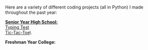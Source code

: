 Here are a variety of different coding projects (all in Python) I made throughout the past year:


<ins>**Senior Year High School:**</ins>\
[Typing Test](./typing_test.py)\
[Tic-Tac-Toe](./tic_tac_toe.py)\


**Freshman Year College:**

